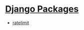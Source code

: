 # [Django Packages](https://djangopackages.org/)
* [ratelimit](https://djangopackages.org/packages/p/django-ratelimit/) 

